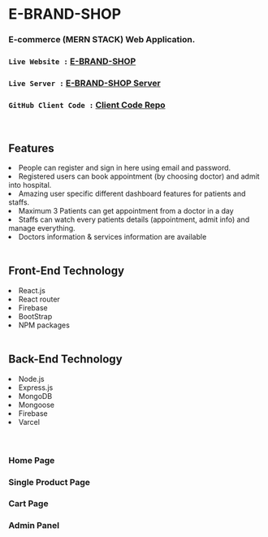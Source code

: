 # E-BRAND-SHOP
### E-commerce (MERN STACK) Web Application.


### `Live Website :` [E-BRAND-SHOP](https://e-brand-shop.web.app/)
### `Live Server :` [E-BRAND-SHOP Server](https://e-brand-shop-server.vercel.app/)
### `GitHub Client Code :` [Client Code Repo](https://github.com/smn-riaz/e-brand-shop-client)

<br>
<h2>Features</h2>
<li>People can register and sign in here using email and password.</li>
<li>Registered users can book appointment (by choosing doctor) and admit into hospital.</li>
<li>Amazing user specific different dashboard features for patients and  staffs.</li>
<li>Maximum 3 Patients can get appointment from a doctor in a day</li>
<li>Staffs can watch every patients details (appointment, admit info) and manage everything.</li>
<li>Doctors information & services information are available</li>

<br>

<h2>Front-End Technology</h2>
<li>React.js</li>
<li>React router</li>
<li>Firebase</li>
<li>BootStrap</li>
<li>NPM packages</li>
<br>

<h2>Back-End Technology</h2>
<li>Node.js</li>
<li>Express.js</li>
<li>MongoDB</li>
<li>Mongoose</li>
<li>Firebase</li>
<li>Varcel</li>
<br><br>

<h3>Home Page</h3>
<h3>Single Product Page</h3>
<h3>Cart Page</h3>
<h3>Admin Panel</h3>
